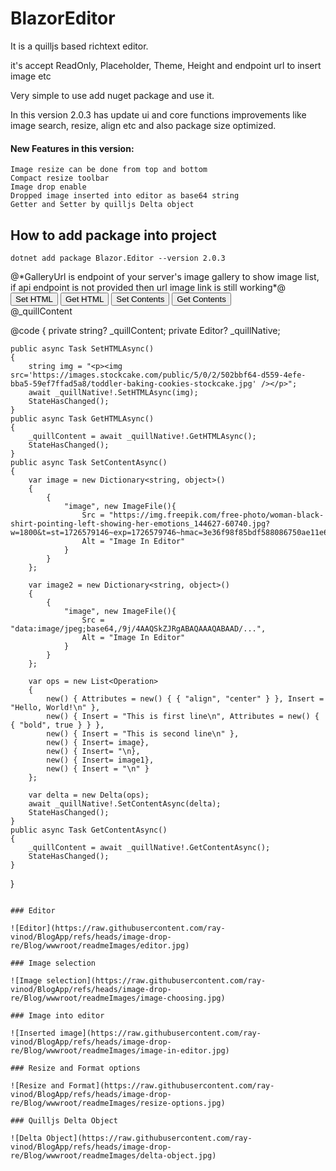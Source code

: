 # BlazorEditor

It is a quilljs based richtext editor.

it's accept ReadOnly, Placeholder, Theme, Height and endpoint url to insert image etc

Very simple to use add nuget package and use it.

In this version 2.0.3 has update ui and core functions improvements like image search, resize, align etc and also package size optimized.

#### New Features in this version:

	Image resize can be done from top and bottom
  	Compact resize toolbar
  	Image drop enable
  	Dropped image inserted into editor as base64 string
  	Getter and Setter by quilljs Delta object

## How to add package into project

```
dotnet add package Blazor.Editor --version 2.0.3
```

<div>
	@*GalleryUrl is endpoint of your server's image gallery to show image list, if api endpoint is not provided then url image link is still working*@
	<Editor @ref="@_quillNative" GalleryUrl="/api/images/gallery" />
</div>

<div>
	<button class="btn btn-primary" @onclick="SetHTMLAsync">Set HTML</button>
    <button class="btn btn-primary" @onclick="GetHTMLAsync">Get HTML</button>
	<button class="btn btn-primary" @onclick="SetContentAsync">Set Contents</button>
    <button class="btn btn-primary" @onclick="GetContentAsync">Get Contents</button>
</div>

<div>
	@_quillContent
</div>

@code {
	private string? _quillContent;
    private Editor? _quillNative;

    public async Task SetHTMLAsync()
    {
    	string img = "<p><img src='https://images.stockcake.com/public/5/0/2/502bbf64-d559-4efe-bba5-59ef7ffad5a8/toddler-baking-cookies-stockcake.jpg' /></p>";
    	await _quillNative!.SetHTMLAsync(img);
    	StateHasChanged();
    }
    public async Task GetHTMLAsync()
    {
    	_quillContent = await _quillNative!.GetHTMLAsync();
    	StateHasChanged();
    }
	public async Task SetContentAsync()
    {
    	var image = new Dictionary<string, object>()
    	{
    	    {
    	        "image", new ImageFile(){
    	            Src = "https://img.freepik.com/free-photo/woman-black-shirt-pointing-left-showing-her-emotions_144627-60740.jpg?w=1800&t=st=1726579146~exp=1726579746~hmac=3e36f98f85bdf588086750ae11e6d218f846b9f9e74ba0418bd1c92175ad09c3",
    	            Alt = "Image In Editor"
    	        }
    	    }
    	};

		var image2 = new Dictionary<string, object>()
    	{
    	    {
    	        "image", new ImageFile(){
    	            Src = "data:image/jpeg;base64,/9j/4AAQSkZJRgABAQAAAQABAAD/...",
    	            Alt = "Image In Editor"
    	        }
    	    }
    	};

		var ops = new List<Operation>
        {
            new() { Attributes = new() { { "align", "center" } }, Insert = "Hello, World!\n" },
            new() { Insert = "This is first line\n", Attributes = new() { { "bold", true } } },
            new() { Insert = "This is second line\n" },
            new() { Insert= image},
            new() { Insert= "\n},
            new() { Insert= image1},
            new() { Insert = "\n" }
        };

        var delta = new Delta(ops);
        await _quillNative!.SetContentAsync(delta);
        StateHasChanged();
	}
	public async Task GetContentAsync()
    {
        _quillContent = await _quillNative!.GetContentAsync();
        StateHasChanged();
    }
}
```

### Editor

![Editor](https://raw.githubusercontent.com/ray-vinod/BlogApp/refs/heads/image-drop-re/Blog/wwwroot/readmeImages/editor.jpg)

### Image selection

![Image selection](https://raw.githubusercontent.com/ray-vinod/BlogApp/refs/heads/image-drop-re/Blog/wwwroot/readmeImages/image-choosing.jpg)

### Image into editor

![Inserted image](https://raw.githubusercontent.com/ray-vinod/BlogApp/refs/heads/image-drop-re/Blog/wwwroot/readmeImages/image-in-editor.jpg)

### Resize and Format options

![Resize and Format](https://raw.githubusercontent.com/ray-vinod/BlogApp/refs/heads/image-drop-re/Blog/wwwroot/readmeImages/resize-options.jpg)

### Quilljs Delta Object

![Delta Object](https://raw.githubusercontent.com/ray-vinod/BlogApp/refs/heads/image-drop-re/Blog/wwwroot/readmeImages/delta-object.jpg)
